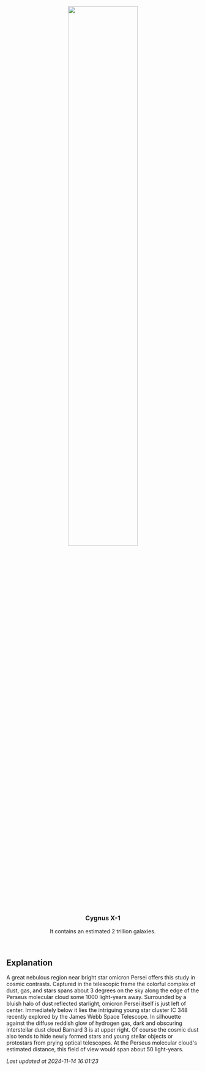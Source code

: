 <p align='center'>
    <img src='https://apod.nasa.gov/apod/image/2411/IC348_B3_1024.jpg' width='60%' />
    <h3 align="center">Cygnus X-1</h3>
    <p align="center">It contains an estimated 2 trillion galaxies.</p>
</p>
<br/>

Explanation
--
A great nebulous region near bright star omicron Persei offers this study in cosmic contrasts.  Captured in the telescopic frame the colorful complex of dust, gas, and stars spans about 3 degrees on the sky along the edge of the Perseus molecular cloud some 1000 light-years away. Surrounded by a bluish halo of dust reflected starlight, omicron Persei itself is just left of center. Immediately below it lies the intriguing young star cluster IC 348 recently explored by the James Webb Space Telescope. In silhouette against the diffuse reddish glow of hydrogen gas, dark and obscuring interstellar dust cloud Barnard 3 is at upper right. Of course the cosmic dust also tends to hide newly formed stars and young stellar objects or protostars from prying optical telescopes. At the Perseus molecular cloud's estimated distance, this field of view would span about 50 light-years.


*Last updated at 2024-11-14 16:01:23*
